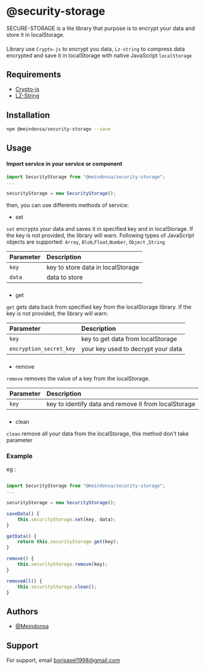 # @security-storage

SECURE-STORAGE is a lite library that purpose is to encrypt your data and store it in localStorage.

####

Library use `Crypto-js` to encrypt you data, `Lz-string` to compress data encrypted and save it in localStorage with native JavaScript `localStorage`

## Requirements

- [Crypto-js](https://www.npmjs.com/package/crypto-js)
- [LZ-String](https://www.npmjs.com/package/lz-string)

## Installation

```bash
npm @meindonsa/security-storage --save
```

## Usage

#### Import service in your service or component

```typescript
import SecurityStorage from "@meindonsa/security-storage";
...

securityStorage = new SecurityStorage();
```

then, you can use differents methods of service:

- set

`set` encrypts your data and saves it in specified key and in localStorage. If the key is not provided, the library will warn. Following types of JavaScript objects are supported: `Array`, `Blob`,`Float`,`Number`, `Object` ,`String`

| Parameter               | Description                        |
| :---------------------- | :--------------------------------- |
| `key`                   | key to store data in localStorage  |
| `data`                  | data to store                      |

###

- get

`get` gets data back from specified key from the localStorage library. If the key is not provided, the library will warn.

| Parameter               | Description                        |
| :---------------------- | :--------------------------------- |
| `key`                   | key to get data from localStorage  |
| `encryption_secret_key` | your key used to decrypt your data |

###

- remove

`remove` removes the value of a key from the localStorage.

| Parameter | Description                                          |
| :-------- | :--------------------------------------------------- |
| `key`     | key to identify data and remove it from localStorage |

###

- clean

`clean` remove all your data from the localStorage, this method don't take parameter

### Example

eg :

```typescript

import SecurityStorage from "@meindonsa/security-storage";
...

securityStorage = new SecurityStorage();

saveData() {
    this.securityStorage.set(key, data);
}

getData() {
    return this.securityStorage.get(key);
}

remove() {
    this.securityStorage.remove(key);
}

removeAll() {
    this.securityStorage.clean();
}

```

## Authors

- [@Meindonsa](https://github.com/Meindonsa)

## Support

For support, email borisaxel1998@gmail.com
